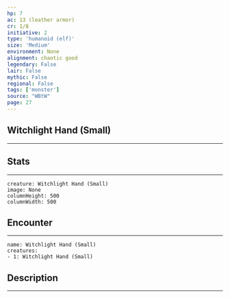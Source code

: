 ```yaml
---
hp: 7
ac: 13 (leather armor)
cr: 1/8
initiative: 2
type: 'humanoid (elf)'    
size: 'Medium'
environment: None
alignment: chaotic good
legendary: False
lair: False
mythic: False
regional: False
tags: ['monster']
source: "WBtW"
page: 27
---
```


## Witchlight Hand (Small)
---



## Stats
---

```statblock
creature: Witchlight Hand (Small)
image: None
columnHeight: 500
columnWidth: 500
```

## Encounter
---

```encounter-table
name: Witchlight Hand (Small)
creatures:
- 1: Witchlight Hand (Small)
```

## Description
---




